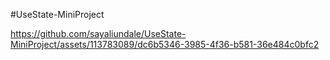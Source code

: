 
#UseState-MiniProject



https://github.com/sayaliundale/UseState-MiniProject/assets/113783089/dc6b5346-3985-4f36-b581-36e484c0bfc2

